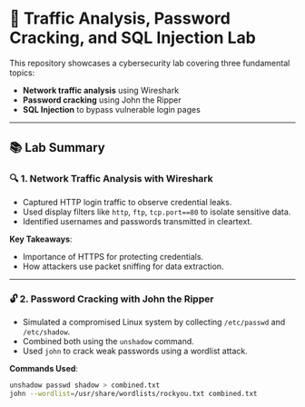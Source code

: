 # 🧠 Traffic Analysis, Password Cracking, and SQL Injection Lab

This repository showcases a cybersecurity lab covering three fundamental topics:
- **Network traffic analysis** using Wireshark
- **Password cracking** using John the Ripper
- **SQL Injection** to bypass vulnerable login pages

---

## 📚 Lab Summary

### 🔍 1. Network Traffic Analysis with Wireshark

- Captured HTTP login traffic to observe credential leaks.
- Used display filters like `http`, `ftp`, `tcp.port==80` to isolate sensitive data.
- Identified usernames and passwords transmitted in cleartext.

**Key Takeaways**:
- Importance of HTTPS for protecting credentials.
- How attackers use packet sniffing for data extraction.

---

### 🔓 2. Password Cracking with John the Ripper

- Simulated a compromised Linux system by collecting `/etc/passwd` and `/etc/shadow`.
- Combined both using the `unshadow` command.
- Used `john` to crack weak passwords using a wordlist attack.

**Commands Used**:
```bash
unshadow passwd shadow > combined.txt
john --wordlist=/usr/share/wordlists/rockyou.txt combined.txt

